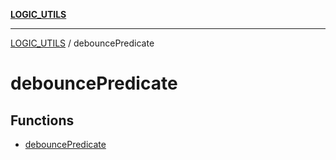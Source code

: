 [**LOGIC_UTILS**](../README.md)

***

[LOGIC_UTILS](../README.md) / debouncePredicate

# debouncePredicate

## Functions

- [debouncePredicate](functions/debouncePredicate.md)
